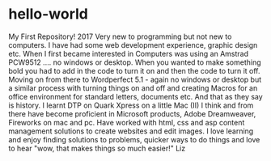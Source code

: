 # hello-world
My First Repository! 2017
Very new to programming but not new to computers.  I have had some web development experience, graphic design etc.  When I first became interested in Computers was using an Amstrad PCW9512 .... no windows or desktop.  When you wanted to make something bold you had to add in the code to turn it on and then the code to turn it off.  Moving on from there to Wordperfect 5.1 - again no windows or desktop but a similar process with turning things on and off and creating Macros for an office environment for standard letters, documents etc. And that as they say is history.  I learnt DTP on Quark Xpress on a little Mac (II) I think and from there have become proficient in Microsoft products, Adobe Dreamweaver, Fireworks on mac and pc. Have worked with html, css and asp content management solutions to create websites and edit images.  I love learning and enjoy finding solutions to problems, quicker ways to do things and love to hear "wow, that makes things so much easier!"
Liz
